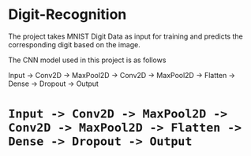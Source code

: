 # Digit-Recognition

The project takes MNIST Digit Data as input for training and predicts the corresponding digit based on the image.

The CNN model used in this project is as follows

Input -> Conv2D -> MaxPool2D -> Conv2D -> MaxPool2D -> Flatten -> Dense -> Dropout -> Output

# `Input -> Conv2D -> MaxPool2D -> Conv2D -> MaxPool2D -> Flatten -> Dense -> Dropout -> Output`

